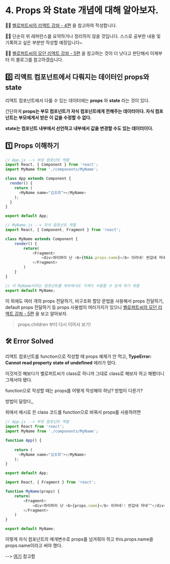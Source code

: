 # 4. Props 와 State 개념에 대해 알아보자.

✍🏻 [벨로퍼트씨의 리액트 강좌 - 4편](https://velopert.com/3629) 을 참고하여 작성합니다.

✍🏻 단순히 위 레퍼런스를 요약하거나 정리하지 않을 것입니다. 스스로 공부한 내용 및 기록하고 싶은 부분만 작성할 예정입니다~

✍🏻 [벨로퍼트씨의 모던 리액트 강좌 - 5편](https://react.vlpt.us/basic/05-props.html) 을 참고하는 것이 더 낫다고 판단해서 이제부터 이 블로그를 참고하겠습니다.

## 0️⃣ 리액트 컴포넌트에서 다뤄지는 데이터인 props와 state

리액트 컴포넌트에서 다룰 수 있는 데이터에는 __props__ 와 __state__ 라는 것이 있다.

간단하게 __props는 부모 컴포넌트가 자식 컴포넌트에게 전해주는 데이터이다. 자식 컴포넌트는 부모에게서 받은 이 값을 수정할 수 없다.__

__state는 컴포넌트 내부에서 선언하고 내부에서 값을 변경할 수도 있는 데이터이다.__

## 1️⃣ Props 이해하기

~~~javascript
// App.js --> 부모 컴포넌트 역할 
import React, { Component } from 'react';
import MyName from './components/MyName';

class App extends Component {
  render() {
    return (
      <MyName name="김초희"></MyName>
    );
  }
}

export default App;
~~~

~~~javascript
// MyName.js --> 자식 컴포넌트 역할
import React, { Component, Fragment } from 'react';

class MyName extends Component {
    render() {
        return(
            <Fragment>
                <div>하이하이 난 <b>{this.props.name}</b> 이라네! 반갑네 자네^^</div>
            </Fragment>
        )
    }
}

// 이 MyName이라는 컴포넌트를 외부에서도 가져다 사용할 수 있게 하기 위함
export default MyName;
~~~

이 외에도 여러 개의 props 전달하기, 비구조화 할당 문법을 사용해서 props 전달하기, default props 전달하기 등 props 사용법이 여러가지가 있으니 [벨로퍼트씨의 모던 리액트 강좌 - 5편](https://react.vlpt.us/basic/05-props.html) 을 보고 알아보자.

> props.children 부터 다시 이어서 보기!

## 🛠 Error Solved

리액트 컴포넌트를 function으로 작성할 때 props 예제가 안 먹고, __TypeError: Cannot read property state of undefined__ 에러가 떴다.

이것저것 해보다가 벨로퍼트씨가 class로 하니까 그대로 class로 해보자 하고 해봤더니 그제서야 됐다.

function으로 작성할 때는 props를 어떻게 작성해야 하낭? 방법이 다른가?

방법이 달랐다,,

위에서 예시로 든 class 코드를 function으로 바꿔서 props를 사용하려면 

~~~javascript
// App.js --> 부모 컴포넌트 역할
import React from 'react';
import MyName from './components/MyName';

function App() {
  
    return (
      <MyName name="김초희"></MyName>
    ); 
}

export default App;
~~~

~~~javascript
import React, { Fragment } from 'react';

function MyName(props) {
    return(
        <Fragment>
            <div>하이하이 난 <b>{props.name}</b> 이라네!! 반갑네 자네^^</div>
        </Fragment>
    )
}

export default MyName;
~~~

이렇게 자식 컴포넌트의 매개변수로 props를 넘겨줘야 하고 this.props.name을 props.name이라고 써야 했다.

--> [여기](https://react.vlpt.us/basic/05-props.html) 참고함